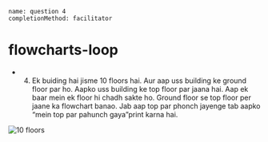 ```ngMeta
name: question 4
completionMethod: facilitator
```
# flowcharts-loop


- 4) Ek buiding hai jisme 10 floors hai. Aur aap uss building ke ground floor par ho. Aapko uss   building ke top floor par jaana hai. Aap ek baar mein ek floor hi chadh sakte ho. Ground floor se top floor per jaane ka flowchart banao. Jab aap top par phonch jayenge tab aapko “mein top par pahunch gaya”print karna hai.

![10 floors](https://storage.cloud.google.com/ng-curriculum-images/python-flowcharts/loop-worksheet/4.4-question4.png)


